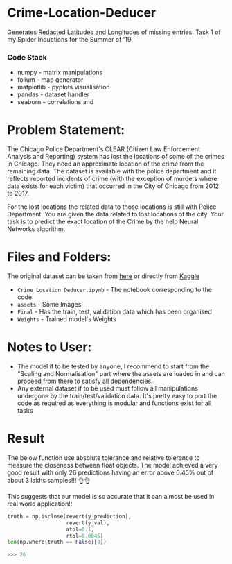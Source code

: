 # Crime-Location-Deducer
Generates Redacted Latitudes and Longitudes of missing entries. Task 1 of my Spider Inductions for the Summer of '19
### Code Stack
* numpy - matrix manipulations
* folium - map generator
* matplotlib - pyplots visualisation
* pandas - dataset handler
* seaborn - correlations and 
  
# Problem Statement:
The Chicago Police Department's CLEAR (Citizen Law Enforcement Analysis and Reporting) system has lost the locations of some of the crimes in Chicago. They need an approximate location of the crime from the remaining data. The dataset is available with the police department and it reflects reported incidents of crime (with the exception of murders where data exists for each victim) that occurred in the City of Chicago from 2012 to 2017.

For the lost locations the related data to those locations is still with Police Department. You are given the data related to lost locations of the city. Your task is to predict the exact location of the Crime by the help Neural Networks algorithm.

# Files and Folders:
The original dataset can be taken from [here](https://drive.google.com/drive/folders/12JgRDsv460rR5atQw2Bha0M0UGSd99Ip) or directly from [Kaggle](https://www.kaggle.com/currie32/crimes-in-chicago)
* `Crime Location Deducer.ipynb` - The notebook corresponding to the code.
* `assets` - Some Images
* `Final` - Has the train, test, validation data which has been organised
* `Weights` - Trained model's Weights

# Notes to User:
* The model if to be tested by anyone, I recommend to start from the "Scaling and Normalisation" part where the assets are loaded in and can proceed from there to satisfy all dependencies. 
* Any external dataset if to be used must follow all manipulations undergone by the train/test/validation data. It's pretty easy to port the code as required as everything is modular and functions exist for all tasks

# Result
The below function use absolute tolerance and relative tolerance to measure the closeness between float objects. The model achieved a very good result with only 26 predictions having an error above 0.45% out of about 3 lakhs samples!!! 👌👌

This suggests that our model is so accurate that it can almost be used in real world application!!


```python
truth = np.isclose(revert(y_prediction),
                   revert(y_val),
                   atol=0.1,
                   rtol=0.0045)
len(np.where(truth == False)[0])

>>> 26
```
